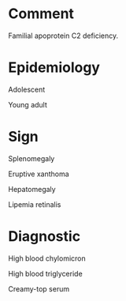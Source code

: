 # Comment

Familial apoprotein C2 deficiency.

# Epidemiology

Adolescent

Young adult

# Sign

Splenomegaly

Eruptive xanthoma

Hepatomegaly

Lipemia retinalis

# Diagnostic

High blood chylomicron

High blood triglyceride

Creamy-top serum
